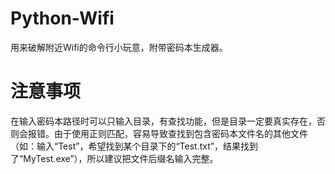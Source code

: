 # Python-Wifi
用来破解附近Wifi的命令行小玩意，附带密码本生成器。

# 注意事项
在输入密码本路径时可以只输入目录，有查找功能，但是目录一定要真实存在，否则会报错。由于使用正则匹配，容易导致查找到包含密码本文件名的其他文件（如：输入“Test”，希望找到某个目录下的“Test.txt”，结果找到了“MyTest.exe”），所以建议把文件后缀名输入完整。
